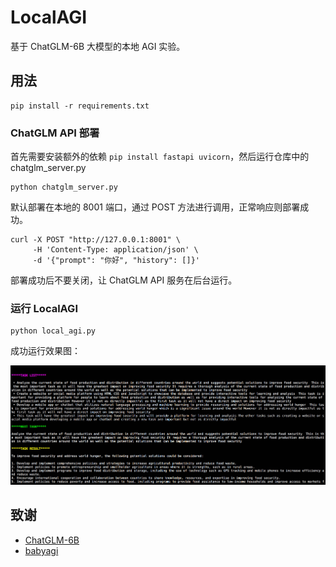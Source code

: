 # LocalAGI

基于 ChatGLM-6B 大模型的本地 AGI 实验。

## 用法

```
pip install -r requirements.txt
```

### ChatGLM API 部署

首先需要安装额外的依赖 `pip install fastapi uvicorn`，然后运行仓库中的 chatglm_server.py

```
python chatglm_server.py
```

默认部署在本地的 8001 端口，通过 POST 方法进行调用，正常响应则部署成功。

```
curl -X POST "http://127.0.0.1:8001" \
     -H 'Content-Type: application/json' \
     -d '{"prompt": "你好", "history": []}'
```

部署成功后不要关闭，让 ChatGLM API 服务在后台运行。

### 运行 LocalAGI

```
python local_agi.py
```

成功运行效果图：

![LocalAGI](imgs/LocalAGI_run1.jpg)


## 致谢

* [ChatGLM-6B](https://github.com/THUDM/ChatGLM-6B)
* [babyagi](https://github.com/yoheinakajima/babyagi)